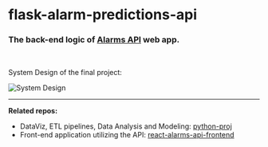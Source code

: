 # flask-alarm-predictions-api
### The back-end logic of [Alarms API](https://github.com/artemdmytrenko/react-alarms-api-frontend) web app.

<br>

System Design of the final project:


![System Design](https://user-images.githubusercontent.com/125161004/235707797-55ed958b-b295-4223-9a21-dcc99a492681.png)


<hr>

**Related repos:**
- DataViz, ETL pipelines, Data Analysis and Modeling: [python-proj](https://github.com/artemdmytrenko/python_proj)
- Front-end application utilizing the API: [react-alarms-api-frontend](https://github.com/artemdmytrenko/react-alarms-api-frontend) 

